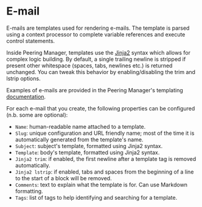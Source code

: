 # E-mail

E-mails are templates used for rendering e-mails. The template
is parsed using a context processor to complete variable references and execute
control statements.

Inside Peering Manager, templates use the
[Jinja2](https://palletsprojects.com/p/jinja/) syntax which allows for complex
logic building. By default, a single trailing newline is stripped if present
other whitespace (spaces, tabs, newlines etc.) is returned unchanged. You can
tweak this behavior by enabling/disabling the trim and lstrip options.

Examples of e-mails are provided in the Peering Manager's templating
[documentation](../../templating/index.md).

For each e-mail that you create, the following properties can be configured
(n.b. some are optional):

* `Name`: human-readable name attached to a template.
* `Slug`: unique configuration and URL friendly name; most of the time it
  is automatically generated from the template's name.
* `Subject`: subject's template, formatted using Jinja2 syntax.
* `Template`: body's template, formatted using Jinja2 syntax.
* `Jinja2 trim`: if enabled, the first newline after a template tag is removed
  automatically.
* `Jinja2 lstrip`: if enabled, tabs and spaces from the beginning of a line to
  the start of a block will be removed.
* `Comments`: text to explain what the template is for. Can use Markdown
  formatting.
* `Tags`: list of tags to help identifying and searching for a template.
